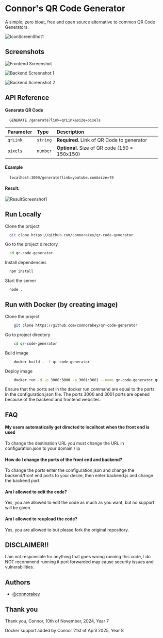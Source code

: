 # Connor's QR Code Generator

A simple, zero bloat, free and open source alternative to common QR Code Generators. 



![IconScreenShot1](https://i.ibb.co/Bf2htzK/image.png)
## Screenshots

![Frontend Screenshot](https://i.ibb.co/qnZxg18/image.png)

![Backend Screenshot 1](https://i.ibb.co/JpVGkxd/image.png)

![Backend Screenshot 2](https://i.ibb.co/znWMzNB/image.png)
## API Reference




#### Generate QR Code

```http
  GENERATE /generate?link=qrLink&size=pixels
```

| Parameter | Type     | Description                       |
| :-------- | :------- | :-------------------------------- |
| `qrLink`      | `string` | **Required**. Link of QR Code to generator |
| `pixels`      | `number` | **Optional**. Size of QR code (150 = 150x150)|

#### Example
```http
  localhost:3000/generate?link=youtube.com&size=70
```
#### Result:
![ResultScreenshot1](https://i.ibb.co/4fT9RFS/image.png)



## Run Locally

Clone the project

```bash
  git clone https://github.com/connorakey/qr-code-generator
```

Go to the project directory

```bash
  cd qr-code-generator
```

Install dependencies

```bash
  npm install
```

Start the server

```bash
  node .
```

## Run with Docker (by creating image)

Clone the project
```bash
    git clone https://github.com/connorakey/qr-code-generator
```

Go to project directory
```bash
    cd qr-code-generator
```
Build image
```bash
    docker build . -t qr-code-generator
```
Deploy image
```bash
    docker run -d -p 3000:3000 -p 3001:3001 --name qr-code-generator qr-code-generator
```
Ensure that the ports set in the docker run command are equal to the ports in the configuration.json file. The ports 3000 and 3001 ports are opened because of the backend and frontend websites.

## FAQ

#### My users automatically get directed to localhost when the front end is used

To change the destination URL you must change the URL in configuration.json to your domain / ip

#### How do  I change the ports of the front end and backend?

To change the ports enter the configuration.json and change the backend/front end ports to your desire, then enter backend.js and change the backend port.

#### Am I allowed to edit the code?

Yes, you are allowed to edit the code as much as you want, but no support will be given.

#### Am I allowed to reupload the code?
Yes, you are allowed to but please fork the original repository.

## DISCLAIMER!!
I am not responsible for anything that goes wrong running this code, I do NOT recommend running it port forwarded may cause security issues and vulnerabilities.


## Authors

- [@connorakey](https://github.com/connorakey)

## Thank you
Thank you, Connor, 10th of November, 2024, Year 7

Docker support added by Connor 21st of April 2025, Year 8
